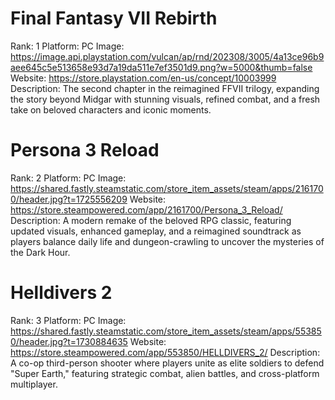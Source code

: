 # Final Fantasy VII Rebirth

Rank: 1
Platform: PC
Image: https://image.api.playstation.com/vulcan/ap/rnd/202308/3005/4a13ce96b9aee645c5e513658e93d7a19da511e7ef3501d9.png?w=5000&thumb=false
Website: https://store.playstation.com/en-us/concept/10003999
Description: The second chapter in the reimagined FFVII trilogy, expanding the story beyond Midgar with stunning visuals, refined combat, and a fresh take on beloved characters and iconic moments.

# Persona 3 Reload

Rank: 2
Platform: PC
Image: https://shared.fastly.steamstatic.com/store_item_assets/steam/apps/2161700/header.jpg?t=1725556209
Website: https://store.steampowered.com/app/2161700/Persona_3_Reload/
Description: A modern remake of the beloved RPG classic, featuring updated visuals, enhanced gameplay, and a reimagined soundtrack as players balance daily life and dungeon-crawling to uncover the mysteries of the Dark Hour.

# Helldivers 2

Rank: 3
Platform: PC
Image: https://shared.fastly.steamstatic.com/store_item_assets/steam/apps/553850/header.jpg?t=1730884635
Website: https://store.steampowered.com/app/553850/HELLDIVERS_2/
Description: A co-op third-person shooter where players unite as elite soldiers to defend "Super Earth," featuring strategic combat, alien battles, and cross-platform multiplayer.
